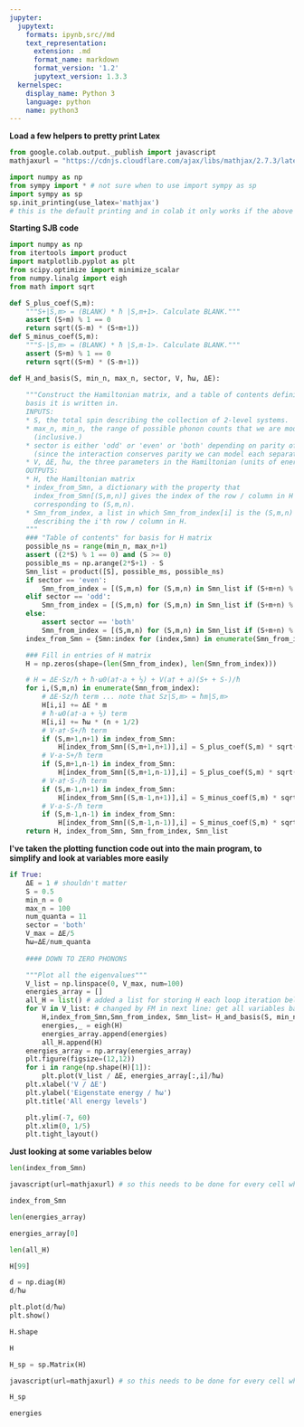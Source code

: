 ```yaml
---
jupyter:
  jupytext:
    formats: ipynb,src//md
    text_representation:
      extension: .md
      format_name: markdown
      format_version: '1.2'
      jupytext_version: 1.3.3
  kernelspec:
    display_name: Python 3
    language: python
    name: python3
---
```


<!-- #region colab_type="text" id="ncowyAh9D6Nm" -->
**Load a few helpers to pretty print Latex**
<!-- #endregion -->

```python colab={} colab_type="code" id="7lf_yUbz-g13"
from google.colab.output._publish import javascript
mathjaxurl = "https://cdnjs.cloudflare.com/ajax/libs/mathjax/2.7.3/latest.js?config=default"
```

```python colab={} colab_type="code" id="unBkf_G5-jlf"
import numpy as np
from sympy import * # not sure when to use import sympy as sp
import sympy as sp
sp.init_printing(use_latex='mathjax') 
# this is the default printing and in colab it only works if the above mathjaxurl is loaded in the cell
```

<!-- #region colab_type="text" id="GMihUnr6EHfd" -->
**Starting SJB code**
<!-- #endregion -->

```python colab={} colab_type="code" id="mv_xTHN_idCP"
import numpy as np
from itertools import product
import matplotlib.pyplot as plt
from scipy.optimize import minimize_scalar
from numpy.linalg import eigh
from math import sqrt
```

```python colab={} colab_type="code" id="evqSz6uKkCHq"
def S_plus_coef(S,m):
    """S+|S,m> = (BLANK) * ħ |S,m+1>. Calculate BLANK."""
    assert (S+m) % 1 == 0
    return sqrt((S-m) * (S+m+1))
def S_minus_coef(S,m):
    """S-|S,m> = (BLANK) * ħ |S,m-1>. Calculate BLANK."""
    assert (S+m) % 1 == 0
    return sqrt((S+m) * (S-m+1))
```

```python colab={} colab_type="code" id="owNWMqchkHt9"
def H_and_basis(S, min_n, max_n, sector, V, ħω, ΔE):
       
    """Construct the Hamiltonian matrix, and a table of contents defining the
    basis it is written in.
    INPUTS:
    * S, the total spin describing the collection of 2-level systems.
    * max_n, min_n, the range of possible phonon counts that we are modeling.
      (inclusive.)
    * sector is either 'odd' or 'even' or 'both' depending on parity of S+m+n
      (since the interaction conserves parity we can model each separately)
    * V, ΔE, ħω, the three parameters in the Hamiltonian (units of energy)
    OUTPUTS:
    * H, the Hamiltonian matrix
    * index_from_Smn, a dictionary with the property that
      index_from_Smn[(S,m,n)] gives the index of the row / column in H
      corresponding to (S,m,n).
    * Smn_from_index, a list in which Smn_from_index[i] is the (S,m,n)
      describing the i'th row / column in H.
    """
    ### "Table of contents" for basis for H matrix
    possible_ns = range(min_n, max_n+1)
    assert ((2*S) % 1 == 0) and (S >= 0)
    possible_ms = np.arange(2*S+1) - S
    Smn_list = product([S], possible_ms, possible_ns)
    if sector == 'even':
        Smn_from_index = [(S,m,n) for (S,m,n) in Smn_list if (S+m+n) % 2 == 0]
    elif sector == 'odd':
        Smn_from_index = [(S,m,n) for (S,m,n) in Smn_list if (S+m+n) % 2 == 1]
    else:
        assert sector == 'both'
        Smn_from_index = [(S,m,n) for (S,m,n) in Smn_list if (S+m+n) % 1 == 0]
    index_from_Smn = {Smn:index for (index,Smn) in enumerate(Smn_from_index)}

    ### Fill in entries of H matrix
    H = np.zeros(shape=(len(Smn_from_index), len(Smn_from_index)))

    # H = ΔE·Sz/ħ + ħ·ω0(a†·a + ½) + V(a† + a)(S+ + S-)/ħ
    for i,(S,m,n) in enumerate(Smn_from_index):
        # ΔE·Sz/ħ term ... note that Sz|S,m> = ħm|S,m>
        H[i,i] += ΔE * m
        # ħ·ω0(a†·a + ½) term
        H[i,i] += ħω * (n + 1/2)
        # V·a†·S+/ħ term
        if (S,m+1,n+1) in index_from_Smn:
            H[index_from_Smn[(S,m+1,n+1)],i] = S_plus_coef(S,m) * sqrt(n+1) * V
        # V·a·S+/ħ term
        if (S,m+1,n-1) in index_from_Smn:
            H[index_from_Smn[(S,m+1,n-1)],i] = S_plus_coef(S,m) * sqrt(n) * V
        # V·a†·S-/ħ term
        if (S,m-1,n+1) in index_from_Smn:
            H[index_from_Smn[(S,m-1,n+1)],i] = S_minus_coef(S,m) * sqrt(n+1) * V
        # V·a·S-/ħ term
        if (S,m-1,n-1) in index_from_Smn:
            H[index_from_Smn[(S,m-1,n-1)],i] = S_minus_coef(S,m) * sqrt(n) * V
    return H, index_from_Smn, Smn_from_index, Smn_list
```

<!-- #region colab_type="text" id="EV_DngCWHG1p" -->
**I've taken the plotting function code out into the main program, to simplify and look at variables more easily**
<!-- #endregion -->

```python colab={"base_uri": "https://localhost:8080/", "height": 225} colab_type="code" id="IvKr9ygKC27V" outputId="f1c1c284-9b99-4317-9db8-1bf6e2a514a2"
if True:        
    ΔE = 1 # shouldn't matter
    S = 0.5
    min_n = 0
    max_n = 100
    num_quanta = 11    
    sector = 'both'
    V_max = ΔE/5
    ħω=ΔE/num_quanta
    
    #### DOWN TO ZERO PHONONS

    """Plot all the eigenvalues"""
    V_list = np.linspace(0, V_max, num=100)
    energies_array = []
    all_H = list() # added a list for storing H each loop iteration below
    for V in V_list: # changed by FM in next line: get all variables back so we can look at them
        H,index_from_Smn,Smn_from_index, Smn_list= H_and_basis(S, min_n, max_n, sector, V, ħω, ΔE)
        energies,_ = eigh(H)
        energies_array.append(energies)
        all_H.append(H)
    energies_array = np.array(energies_array)
    plt.figure(figsize=(12,12))
    for i in range(np.shape(H)[1]):
        plt.plot(V_list / ΔE, energies_array[:,i]/ħω)
    plt.xlabel('V / ΔE')
    plt.ylabel('Eigenstate energy / ħω')
    plt.title('All energy levels')

    plt.ylim(-7, 60)
    plt.xlim(0, 1/5)
    plt.tight_layout()
```

<!-- #region colab_type="text" id="-5Nhh2W8I7qB" -->
**Just looking at some variables below**
<!-- #endregion -->

```python colab={"base_uri": "https://localhost:8080/", "height": 34} colab_type="code" id="fBWkJMdqEI77" outputId="4507506b-4c91-4d5a-8301-026e29e50fa4"
len(index_from_Smn)
```

```python colab={"base_uri": "https://localhost:8080/", "height": 84} colab_type="code" id="os5LJvykDGHl" outputId="fc503c4f-63f5-45c6-fd41-3adf1867e380"
javascript(url=mathjaxurl) # so this needs to be done for every cell where we output

index_from_Smn
```

```python colab={"base_uri": "https://localhost:8080/", "height": 34} colab_type="code" id="NLKt3bedI2CD" outputId="0f5360b7-2828-4220-a65a-1881739ed398"
len(energies_array)
```

```python colab={"base_uri": "https://localhost:8080/", "height": 374} colab_type="code" id="845dFm5lr3ll" outputId="d6ba338f-7a3e-4679-c161-cba1d6aa73b8"
energies_array[0]
```

```python colab={"base_uri": "https://localhost:8080/", "height": 34} colab_type="code" id="7RHHGW44TDLQ" outputId="6756b917-e321-491c-9566-4f3b8d29ea31"
len(all_H)
```

```python colab={"base_uri": "https://localhost:8080/", "height": 386} colab_type="code" id="Q-yixvmXTG8K" outputId="a87db098-137d-4ec8-b7d7-cf1c7f8f4682"
H[99]
```

```python colab={"base_uri": "https://localhost:8080/", "height": 187} colab_type="code" id="OUGAth7XhMQB" outputId="1439bd6c-d793-4468-990f-b0b94f97dcb6"
d = np.diag(H)
d/ħω
```

```python colab={"base_uri": "https://localhost:8080/", "height": 265} colab_type="code" id="_1BZSEI5hq7Y" outputId="13ff8db7-2bc6-45e7-bf90-835faa8c5d5d"
plt.plot(d/ħω)
plt.show()
```

```python colab={"base_uri": "https://localhost:8080/", "height": 34} colab_type="code" id="pgHUTzpQJOGH" outputId="8f4ddd41-d782-434b-933d-7d47726e01a9"
H.shape
```

```python colab={"base_uri": "https://localhost:8080/", "height": 238} colab_type="code" id="yHWWcVdWJZVr" outputId="11ac1677-7de6-4a37-cac1-d85a473ffa4f"
H
```

```python colab={} colab_type="code" id="M7aNooBaeRUc"
H_sp = sp.Matrix(H)
```

```python colab={"base_uri": "https://localhost:8080/", "height": 1000} colab_type="code" id="Xwrbpw17eC_Z" outputId="924c0043-3c81-4f7e-e55b-333cfef9eef6"
javascript(url=mathjaxurl) # so this needs to be done for every cell where we output

H_sp
```

```python colab={"base_uri": "https://localhost:8080/", "height": 459} colab_type="code" id="eRKb9tA8cvMq" outputId="39d920c0-1d1c-41af-870c-0cb7376ea30f"
energies
```

```python colab={} colab_type="code" id="v_JM3xoSlQGg"

```
